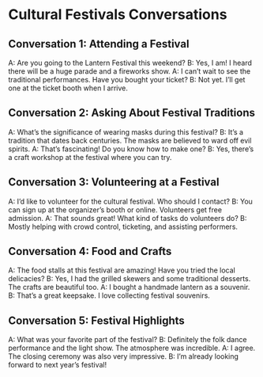 # Cultural Festivals Conversations

## Conversation 1: Attending a Festival
A: Are you going to the Lantern Festival this weekend?
B: Yes, I am! I heard there will be a huge parade and a fireworks show.
A: I can’t wait to see the traditional performances. Have you bought your ticket?
B: Not yet. I’ll get one at the ticket booth when I arrive.

## Conversation 2: Asking About Festival Traditions
A: What’s the significance of wearing masks during this festival?
B: It’s a tradition that dates back centuries. The masks are believed to ward off evil spirits.
A: That’s fascinating! Do you know how to make one?
B: Yes, there’s a craft workshop at the festival where you can try.

## Conversation 3: Volunteering at a Festival
A: I’d like to volunteer for the cultural festival. Who should I contact?
B: You can sign up at the organizer’s booth or online. Volunteers get free admission.
A: That sounds great! What kind of tasks do volunteers do?
B: Mostly helping with crowd control, ticketing, and assisting performers.

## Conversation 4: Food and Crafts
A: The food stalls at this festival are amazing! Have you tried the local delicacies?
B: Yes, I had the grilled skewers and some traditional desserts. The crafts are beautiful too.
A: I bought a handmade lantern as a souvenir.
B: That’s a great keepsake. I love collecting festival souvenirs.

## Conversation 5: Festival Highlights
A: What was your favorite part of the festival?
B: Definitely the folk dance performance and the light show. The atmosphere was incredible.
A: I agree. The closing ceremony was also very impressive.
B: I’m already looking forward to next year’s festival!